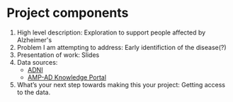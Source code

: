 # Project components
<ol><li>High level description: Exploration to support people affected by Alzheimer's<br>
<li>Problem I am attempting to address: Early identifiction of the disease(?)<br>
<li>Presentation of work: Slides<br>
<li>Data sources:
<ul><li><a href="http://adni.loni.usc.edu/data-samples/access-data/">ADNI</a>
<li><a href="https://www.nia.nih.gov/research/blog/2015/04/open-portal-door-alzheimers-big-data">AMP-AD Knowledge Portal</a></ul>
<li>What’s your next step towards making this your project: Getting access to the data.</ol>
